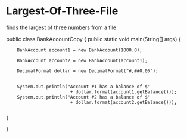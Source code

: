 # Largest-Of-Three-File
finds the largest of three numbers from a file


public class BankAccountCopy
{
    public static void main(String[] args) {


        BankAccount account1 = new BankAccount(1000.0);

        BankAccount account2 = new BankAccount(account1);

        DecimalFormat dollar = new DecimalFormat("#,##0.00");


        System.out.println("Account #1 has a balance of $"
                            + dollar.format(account1.getBalance()));
        System.out.println("Account #2 has a balance of $"
                            + dollar.format(account2.getBalance()));


    }
}
